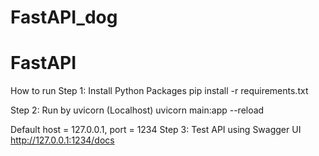 ﻿# FastAPI_dog
# FastAPI
How to run
Step 1: Install Python Packages
pip install -r requirements.txt

Step 2: Run by uvicorn (Localhost)
uvicorn main:app --reload

Default host = 127.0.0.1, port = 1234
Step 3: Test API using Swagger UI
http://127.0.0.1:1234/docs
